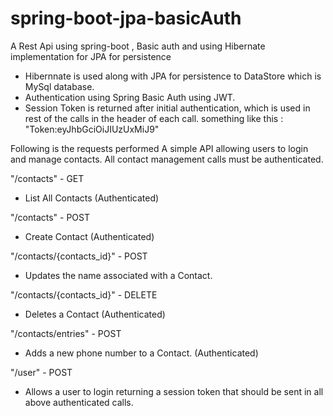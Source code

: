 # spring-boot-jpa-basicAuth
A Rest Api using spring-boot , Basic auth and using Hibernate implementation for JPA for persistence 
* Hibernnate is used along with JPA for persistence to DataStore which is MySql database.
* Authentication using Spring Basic Auth using JWT.
* Session Token is returned after initial authentication, which is used in rest of the calls in the header of each call.
  something like this : 
  "Token:eyJhbGciOiJIUzUxMiJ9"


Following is the requests performed
A simple API allowing users to login and manage contacts. All contact management calls must be authenticated.

"/contacts" - GET

* List All Contacts (Authenticated)

"/contacts"  - POST

* Create Contact (Authenticated)

"/contacts/{contacts_id}" - POST

* Updates the name associated with a Contact.

"/contacts/{contacts_id}" - DELETE

* Deletes a Contact (Authenticated)

"/contacts/entries" - POST

* Adds a new phone number to a Contact. (Authenticated)

"/user" - POST

* Allows a user to login returning a session token that should be sent in all above  authenticated calls.
